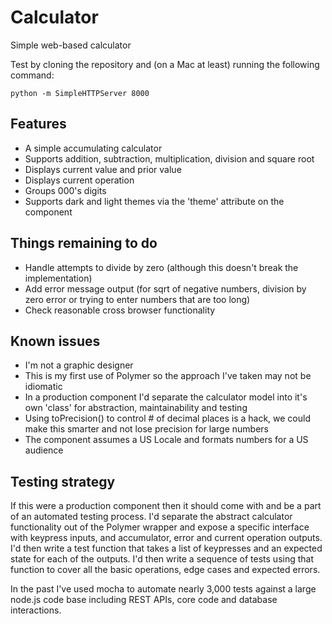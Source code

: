 Calculator
==========

Simple web-based calculator

Test by cloning the repository and (on a Mac at least) running the following command:

    python -m SimpleHTTPServer 8000

Features
--------

- A simple accumulating calculator
- Supports addition, subtraction, multiplication, division and square root
- Displays current value and prior value
- Displays current operation
- Groups 000's digits
- Supports dark and light themes via the 'theme' attribute on the component

Things remaining to do
----------------------

- Handle attempts to divide by zero (although this doesn't break the implementation)
- Add error message output (for sqrt of negative numbers, division by zero error or trying to enter numbers that are too long)
- Check reasonable cross browser functionality

Known issues
------------

- I'm not a graphic designer
- This is my first use of Polymer so the approach I've taken may not be idiomatic
- In a production component I'd separate the calculator model into it's own 'class' for abstraction, maintainability and testing
- Using toPrecision() to control # of decimal places is a hack, we could make this smarter and not lose precision for large numbers
- The component assumes a US Locale and formats numbers for a US audience

Testing strategy
----------------

If this were a production component then it should come with and be a part of an automated testing process.
I'd separate the abstract calculator functionality out of the Polymer wrapper and expose a specific interface
with keypress inputs, and accumulator, error and current operation outputs. I'd then write a test function
that takes a list of keypresses and an expected state for each of the outputs. I'd then write a sequence of tests
using that function to cover all the basic operations, edge cases and expected errors.

In the past I've used mocha to automate nearly 3,000 tests against a large node.js code base including REST APIs,
core code and database interactions.
